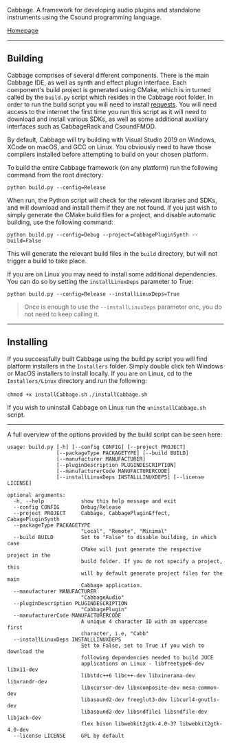 
Cabbage. A framework for developing audio plugins and standalone instruments using the Csound programming language.  

[Homepage](http://cabbageaudio.com)

_______

## Building

Cabbage comprises of several different components. There is the main Cabbage IDE, as well as synth and effect plugin interface. Each component's build project is generated using CMake, which is in turned called by the `build.py` script which resides in the Cabbage root folder. In order to run the build script you will need to install [requests](https://pypi.org/project/requests/). You will need access to the internet the first time you run this script as it will need to download and install various SDKs, as well as some additional auxiliary interfaces such as CabbageRack and CsoundFMOD. 

By default, Cabbage will try building with Visual Studio 2019 on Windows, XCode on macOS, and GCC on Linux. You obviously need to have those compilers installed before attempting to build on your chosen platform.

To build the entire Cabbage framework (on any platform) run the following command from the root directory:

`python build.py --config=Release`

When run, the Python script will check for the relevant libraries and SDKs, and will download and install them if they are not found. If you just wish to simply generate the CMake build files for a project, and disable automatic building, use the following command:

`python build.py --config=Debug --project=CabbagePluginSynth --build=False`

This will generate the relevant build files in the `build` directory, but will not trigger a build to take place.



If you are on Linux you may need to install some additional dependencies. You can do so by setting the `installLinuxDeps` parameter to True:

`python build.py --config=Release --installLinuxDeps=True`

> Once is enough to use the `--installLinuxDeps` parameter onc, you do not need to keep calling it. 



_______

## Installing

If you successfully built Cabbage using the build.py script you will find platform installers in the `Installers` folder. Simply double click teh Windows or MacOS installers to install locally. If you are on Linux, cd to the `Installers/Linux` directory and run the following:

`chmod +x installCabbage.sh`
`./installCabbage.sh`

If you wish to uninstall Cabbage on Linux run the `uninstallCabbage.sh` script. 

_______

A full overview of the options provided by the build script can be seen here:

```
usage: build.py [-h] [--config CONFIG] [--project PROJECT]
                [--packageType PACKAGETYPE] [--build BUILD]
                [--manufacturer MANUFACTURER]
                [--pluginDescription PLUGINDESCRIPTION]
                [--manufacturerCode MANUFACTURERCODE]
                [--installLinuxDeps INSTALLLINUXDEPS] [--license LICENSE]

optional arguments:
  -h, --help            show this help message and exit
  --config CONFIG       Debug/Release
  --project PROJECT     Cabbage, CabbagePluginEffect, CabagePluginSynth
  --packageType PACKAGETYPE
                        "Local", "Remote", "Minimal"
  --build BUILD         Set to "False" to disable building, in which case
                        CMake will just generate the respective project in the
                        build folder. If you do not specify a project, this
                        will by default generate project files for the main
                        Cabbage application.
  --manufacturer MANUFACTURER
                        "CabbageAudio"
  --pluginDescription PLUGINDESCRIPTION
                        "CabbagePlugin"
  --manufacturerCode MANUFACTURERCODE
                        A unique 4 character ID with an uppercase first
                        character, i.e, "Cabb"
  --installLinuxDeps INSTALLLINUXDEPS
                        Set to False, set to True if you wish to download the
                        following dependencies needed to build JUCE
                        applications on Linux - libfreetype6-dev libx11-dev
                        libstdc++6 libc++-dev libxinerama-dev libxrandr-dev
                        libxcursor-dev libxcomposite-dev mesa-common-dev
                        libasound2-dev freeglut3-dev libcurl4-gnutls-dev
                        libasound2-dev libsndfile1 libsndfile-dev libjack-dev
                        flex bison libwebkit2gtk-4.0-37 libwebkit2gtk-4.0-dev
  --license LICENSE     GPL by default
```